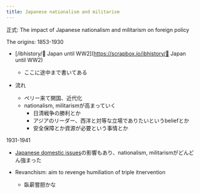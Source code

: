 ```yaml
---
title: Japanese nationalism and militarism
---
```


正式: The impact of Japanese nationalism and militarism on foreign policy

The origins: 1853-1930

* \[/ibhistory/📕 Japan until WW2\](https://scrapbox.io/ibhistory/📕 Japan until WW2)
  
  * ここに途中まで書いてある
* 流れ
  
  * ペリー来て開国、近代化
  * nationalism, militarismが高まっていく
    * 日清戦争の勝利とか
    * アジアのリーダー、西洋と対等な立場でありたいというbeliefとか
    * 安全保障とか資源が必要という事情とか

1931-1941

* [Japanese domestic issues](Japanese%20domestic%20issues.md)の影響もあり、nationalism, militarismがどんどん強まった

* Revanchism: aim to revenge humiliation of triple itnervention
  
  * 臥薪嘗胆かな
